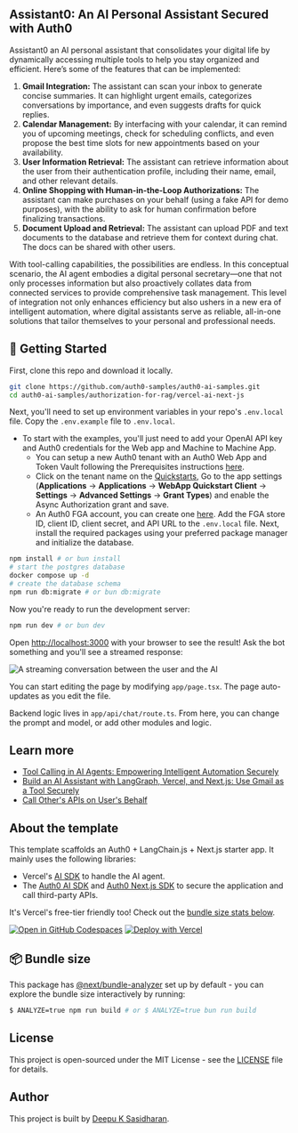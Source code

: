 ## Assistant0: An AI Personal Assistant Secured with Auth0

Assistant0 an AI personal assistant that consolidates your digital life by dynamically accessing multiple tools to help you stay organized and efficient. Here’s some of the features that can be implemented:

1. **Gmail Integration:** The assistant can scan your inbox to generate concise summaries. It can highlight urgent emails, categorizes conversations by importance, and even suggests drafts for quick replies.
2. **Calendar Management:** By interfacing with your calendar, it can remind you of upcoming meetings, check for scheduling conflicts, and even propose the best time slots for new appointments based on your availability.
3. **User Information Retrieval:** The assistant can retrieve information about the user from their authentication profile, including their name, email, and other relevant details.
4. **Online Shopping with Human-in-the-Loop Authorizations:** The assistant can make purchases on your behalf (using a fake API for demo purposes), with the ability to ask for human confirmation before finalizing transactions.
5. **Document Upload and Retrieval:** The assistant can upload PDF and text documents to the database and retrieve them for context during chat. The docs can be shared with other users.

With tool-calling capabilities, the possibilities are endless. In this conceptual scenario, the AI agent embodies a digital personal secretary—one that not only processes information but also proactively collates data from connected services to provide comprehensive task management. This level of integration not only enhances efficiency but also ushers in a new era of intelligent automation, where digital assistants serve as reliable, all-in-one solutions that tailor themselves to your personal and professional needs.

## 🚀 Getting Started

First, clone this repo and download it locally.

```bash
git clone https://github.com/auth0-samples/auth0-ai-samples.git
cd auth0-ai-samples/authorization-for-rag/vercel-ai-next-js
```

Next, you'll need to set up environment variables in your repo's `.env.local` file. Copy the `.env.example` file to `.env.local`.

- To start with the examples, you'll just need to add your OpenAI API key and Auth0 credentials for the Web app and Machine to Machine App.
  - You can setup a new Auth0 tenant with an Auth0 Web App and Token Vault following the Prerequisites instructions [here](https://auth0.com/ai/docs/call-others-apis-on-users-behalf).
  - Click on the tenant name on the [Quickstarts](https://auth0.com/ai/docs/call-your-apis-on-users-behalf), Go to the app settings (**Applications** -> **Applications** -> **WebApp Quickstart Client** -> **Settings** -> **Advanced Settings** -> **Grant Types**) and enable the Async Authorization grant and save.
  - An Auth0 FGA account, you can create one [here](https://dashboard.fga.dev). Add the FGA store ID, client ID, client secret, and API URL to the `.env.local` file.
Next, install the required packages using your preferred package manager and initialize the database.

```bash
npm install # or bun install
# start the postgres database
docker compose up -d
# create the database schema
npm run db:migrate # or bun db:migrate
```

Now you're ready to run the development server:

```bash
npm run dev # or bun dev
```

Open [http://localhost:3000](http://localhost:3000) with your browser to see the result! Ask the bot something and you'll see a streamed response:

![A streaming conversation between the user and the AI](./public/images/home-page.png)

You can start editing the page by modifying `app/page.tsx`. The page auto-updates as you edit the file.

Backend logic lives in `app/api/chat/route.ts`. From here, you can change the prompt and model, or add other modules and logic.


## Learn more

- [Tool Calling in AI Agents: Empowering Intelligent Automation Securely](https://auth0.com/blog/genai-tool-calling-intro/)
- [Build an AI Assistant with LangGraph, Vercel, and Next.js: Use Gmail as a Tool Securely](https://auth0.com/blog/genai-tool-calling-build-agent-that-calls-gmail-securely-with-langgraph-vercelai-nextjs/)
- [Call Other's APIs on User's Behalf](https://auth0.com/ai/docs/call-others-apis-on-users-behalf)

## About the template

This template scaffolds an Auth0 + LangChain.js + Next.js starter app. It mainly uses the following libraries:

- Vercel's [AI SDK](https://github.com/vercel-labs/ai) to handle the AI agent.
- The [Auth0 AI SDK](https://github.com/auth0-lab/auth0-ai-js) and [Auth0 Next.js SDK](https://github.com/auth0/nextjs-auth0) to secure the application and call third-party APIs.

It's Vercel's free-tier friendly too! Check out the [bundle size stats below](#-bundle-size).

[![Open in GitHub Codespaces](https://github.com/codespaces/badge.svg)](https://codespaces.new/oktadev/auth0-assistant0)
[![Deploy with Vercel](https://vercel.com/button)](https://vercel.com/new/clone?repository-url=https%3A%2F%2Fgithub.com%2Foktadev%2Fauth0-assistant0)



## 📦 Bundle size

This package has [@next/bundle-analyzer](https://www.npmjs.com/package/@next/bundle-analyzer) set up by default - you can explore the bundle size interactively by running:

```bash
$ ANALYZE=true npm run build # or $ ANALYZE=true bun run build
```

## License

This project is open-sourced under the MIT License - see the [LICENSE](LICENSE) file for details.

## Author

This project is built by [Deepu K Sasidharan](https://github.com/deepu105).
